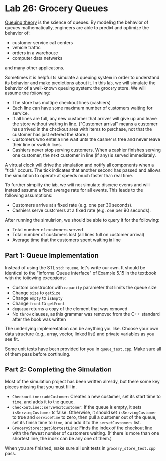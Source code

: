 # Lab 26: Grocery Queues

[Queuing theory](https://en.wikipedia.org/wiki/Queueing_theory) is the science of queues. By modeling the behavior of queues mathematically, engineers are able to predict and optimize the behavior of:

* customer service call centers
* vehicle traffic
* orders in a warehouse
* computer data networks

and many other applications.

Sometimes it is helpful to simulate a queuing system in order to understand its behavior and make predictions about it. In this lab, we will simulate the behavior of a well-known queuing system: the grocery store. We will assume the following:

* The store has multiple checkout lines (cashiers).
* Each line can have some maximum number of customers waiting for service.
* If all lines are full, any new customer that arrives will give up and leave the store without waiting in line. ("Customer arrival" means a customer has arrived in the checkout area with items to purchase, not that the customer has just entered the store.)
* Customers who enter a line wait until the cashier is free and never leave their line or switch lines.
* Cashiers never stop serving customers. When a cashier finishes serving one customer, the next customer in line (if any) is served immediately.

A virtual clock will drive the simulation and notify all components when a "tick" occurs. The tick indicates that another second has passed and allows the simulation to operate at speeds much faster than real time.

To further simplify the lab, we will not simulate discrete events and will instead assume a fixed average rate for all events. This leads to the following assumptions:

* Customers arrive at a fixed rate (e.g. one per 30 seconds).
* Cashiers serve customers at a fixed rate (e.g. one per 90 seconds).

After running the simulation, we should be able to query it for the following:

* Total number of customers served
* Total number of customers lost (all lines full on customer arrival)
* Average time that the customers spent waiting in line

## Part 1: Queue Implementation

Instead of using the STL `std::queue`, let's write our own. It should be identical to the "informal Queue interface" of Example 5.15 in the textbook with the following exceptions:

* Custom constructor with `capacity` parameter that limits the queue size
* Change `size` to `getSize`
* Change `empty` to `isEmpty`
* Change `front` to `getFront`
* `dequeue` returns a copy of the element that was removed
* No `throw` clauses, as this grammar was removed from the C++ standard after the book was written

The underlying implementation can be anything you like. Choose your own data structure (e.g., array, vector, linked list) and private variables as you see fit.

Some unit tests have been provided for you in `queue_test.cpp`. Make sure all of them pass before continuing.

## Part 2: Completing the Simulation

Most of the simulation project has been written already, but there some key pieces missing that you must fill in.

* `CheckoutLine::addCustomer`: Creates a new customer, set its start time to `time`, and adds it to the queue.
* `CheckoutLine::serveNextCustomer`: If the queue is empty, it sets `isServingCustomer` to false. Otherwise, it should set `isServingCustomer` to true and `serviceTime` to zero, then pull a customer out of the queue, set its finish time to `time`, and add it to the `servedCustomers` list.
* `GroceryStore::getShortestLine`: Finds the index of the checkout line with the fewest number of customers waiting. (If there is more than one shortest line, the index can be any one of them.)

When you are finished, make sure all unit tests in `grocery_store_test.cpp` pass.

